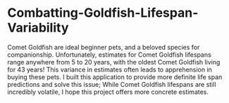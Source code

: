 # Combatting-Goldfish-Lifespan-Variability
Comet Goldfish are ideal beginner pets, and a beloved species for companionship. Unfortunately, estimates for Comet Goldfish lifespans range anywhere from 5 to 20 years, with the oldest Comet Goldfish living for 43 years! This variance in estimates often leads to apprehension in buying these pets. I built this application to provide more definite life span predictions and solve this issue;  While Comet Goldfish lifespans are still incredibly volatile, I hope this project offers more concrete estimates.